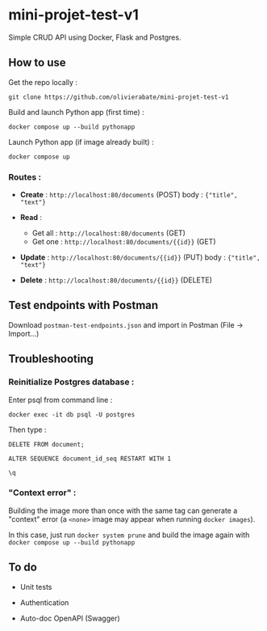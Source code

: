 [comment]: <> (Run Postgres database :)
[comment]: <> (`docker compose up -d db`)

# mini-projet-test-v1

Simple CRUD API using Docker, Flask and Postgres.

## How to use 

Get the repo locally :

`git clone https://github.com/olivierabate/mini-projet-test-v1`

Build and launch Python app (first time) : 

`docker compose up --build pythonapp`

Launch Python app (if image already built) : 

`docker compose up`

### Routes :

* **Create** : `http://localhost:80/documents` (POST) body : `{"title", "text"}`

* **Read** :
  * Get all : `http://localhost:80/documents` (GET)
  * Get one : `http://localhost:80/documents/{{id}}` (GET)

* **Update** : `http://localhost:80/documents/{{id}}` (PUT) body : `{"title", "text"}`

* **Delete** : `http://localhost:80/documents/{{id}}` (DELETE)


## Test endpoints with Postman

Download `postman-test-endpoints.json` and import in Postman (File -> Import...)

## Troubleshooting

### Reinitialize Postgres database :

Enter psql from command line :

`docker exec -it db psql -U postgres`

Then type :

`DELETE FROM document;`

`ALTER SEQUENCE document_id_seq RESTART WITH 1`

`\q`


### "Context error" :

Building the image more than once with the same tag can generate a "context" error (a `<none>` image may appear when running `docker images`).

In this case, just run `docker system prune` and build the image again with `docker compose up --build pythonapp`
  
## To do
  
* Unit tests
  
* Authentication
  
* Auto-doc OpenAPI (Swagger)
